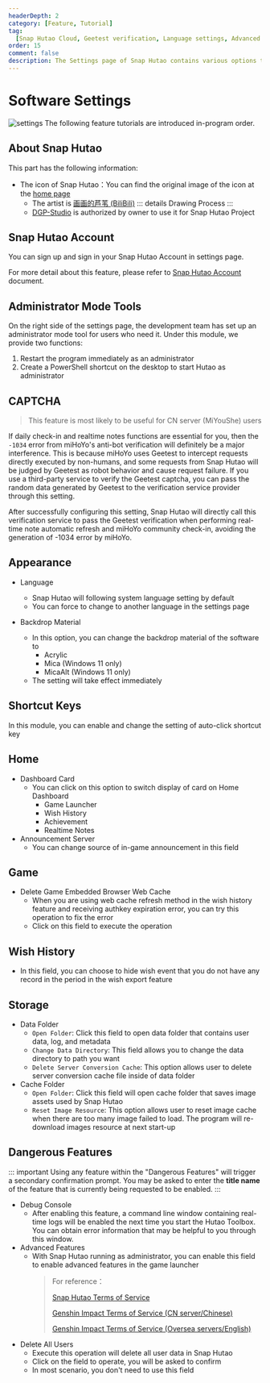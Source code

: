 ```yaml
---
headerDepth: 2
category: [Feature, Tutorial]
tag:
  [Snap Hutao Cloud, Geetest verification, Language settings, Advanced settings]
order: 15
comment: false
description: The Settings page of Snap Hutao contains various options to customize different aspects of the program. By modifying the settings on this page, users can personalize Snap Hutao to achieve the desired user experience.
---
```


# Software Settings

![settings](https://img.alicdn.com/imgextra/i1/1797064093/O1CN01m1CSiq1g6e0utDIKD_!!1797064093.png)
The following feature tutorials are introduced in-program order.

## About Snap Hutao

This part has the following information:

- The icon of Snap Hutao：You can find the original image of the icon at the [home page](/)
  - The artist is [画画的芦苇 (BiliBili)](https://space.bilibili.com/274422134)
    ::: details Drawing Process
    <BiliBili bvid="BV1UL411d7Py" />
    :::
  - [DGP-Studio](https://github.com/DGP-Studio) is authorized by owner to use it for Snap Hutao Project

## Snap Hutao Account

You can sign up and sign in your Snap Hutao Account in settings page.

For more detail about this feature, please refer to [Snap Hutao Account](hutao-passport.md) document.

## Administrator Mode Tools

On the right side of the settings page, the development team has set up an administrator mode tool for users who need it. Under this module, we provide two functions:

1. Restart the program immediately as an administrator
2. Create a PowerShell shortcut on the desktop to start Hutao as administrator

## CAPTCHA

> This feature is most likely to be useful for CN server (MiYouShe) users

If daily check-in and realtime notes functions are essential for you, then the `-1034` error from miHoYo's anti-bot verification will definitely be a major interference. This is because miHoYo uses Geetest to intercept requests directly executed by non-humans, and some requests from Snap Hutao will be judged by Geetest as robot behavior and cause request failure. If you use a third-party service to verify the Geetest captcha, you can pass the random data generated by Geetest to the verification service provider through this setting.

After successfully configuring this setting, Snap Hutao will directly call this verification service to pass the Geetest verification when performing real-time note automatic refresh and miHoYo community check-in, avoiding the generation of -1034 error by miHoYo.

## Appearance

- Language

  - Snap Hutao will following system language setting by default
  - You can force to change to another language in the settings page

- Backdrop Material
  - In this option, you can change the backdrop material of the software to
    - Acrylic
    - Mica (Windows 11 only)
    - MicaAlt (Windows 11 only)
  - The setting will take effect immediately

## Shortcut Keys

In this module, you can enable and change the setting of auto-click shortcut key

## Home

- Dashboard Card
  - You can click on this option to switch display of card on Home Dashboard
    - Game Launcher
    - Wish History
    - Achievement
    - Realtime Notes
- Announcement Server
  - You can change source of in-game announcement in this field

## Game

- Delete Game Embedded Browser Web Cache
  - When you are using web cache refresh method in the wish history feature and receiving authkey expiration error, you can try this operation to fix the error
  - Click on this field to execute the operation

## Wish History

- In this field, you can choose to hide wish event that you do not have any record in the period in the wish export feature

## Storage

- Data Folder
  - `Open Folder`: Click this field to open data folder that contains user data, log, and metadata
  - `Change Data Directory`: This field allows you to change the data directory to path you want
  - `Delete Server Conversion Cache`: This option allows user to delete server conversion cache file inside of data folder
- Cache Folder
  - `Open Folder`: Click this field will open cache folder that saves image assets used by Snap Hutao
  - `Reset Image Resource`: This option allows user to reset image cache when there are too many image failed to load. The program will re-download images resource at next start-up

## Dangerous Features

::: important
Using any feature within the "Dangerous Features" will trigger a secondary confirmation prompt. You may be asked to enter the **title name** of the feature that is currently being requested to be enabled.
:::

- Debug Console
  - After enabling this feature, a command line window containing real-time logs will be enabled the next time you start the Hutao Toolbox. You can obtain error information that may be helpful to you through this window.
- Advanced Features
  - With Snap Hutao running as administrator, you can enable this field to enable advanced features in the game launcher
    > For reference：
    >
    > [Snap Hutao Terms of Service](../statements/tos.html)
    >
    > [Genshin Impact Terms of Service (CN server/Chinese)](https://ys.mihoyo.com/main/company/agreement)
    >
    > [Genshin Impact Terms of Service (Oversea servers/English)](https://genshin.hoyoverse.com/en/company/terms)
- Delete All Users
  - Execute this operation will delete all user data in Snap Hutao
  - Click on the field to operate, you will be asked to confirm
  - In most scenario, you don't need to use this field
